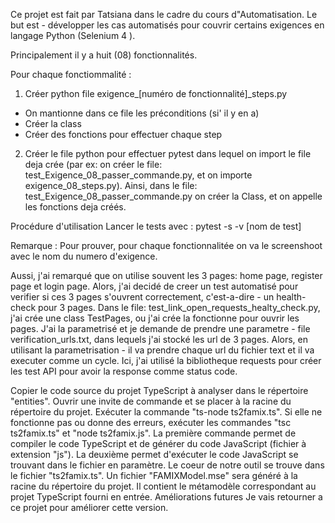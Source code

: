 
Ce projet est fait par Tatsiana dans le cadre du cours d"Automatisation.
Le but est - développer les cas automatisés pour couvrir certains exigences en
langage Python (Selenium 4 ).

Principalement il y a huit (08) fonctionnalités.

Pour chaque fonctiommalité :

1. Créer python file exigence_[numéro de fonctionnalité]_steps.py
- On mantionne dans ce file les préconditions (si' il y en a)
- Créer la class
- Créer des fonctions pour effectuer chaque step
2. Créer le file python pour effectuer pytest dans lequel on import le file deja crée
(par ex: on créer le file: test_Exigence_08_passer_commande.py, et on importe exigence_08_steps.py).
Ainsi, dans le file: test_Exigence_08_passer_commande.py on créer la Class, et on 
appelle les fonctions deja créés.

Procédure d'utilisation
Lancer le tests avec : pytest -s -v [nom de test]

Remarque : Pour prouver, pour chaque fonctionnalitée on va le screenshoot avec le nom du numero d'exigence.

Aussi, j'ai remarqué que on utilise souvent les 3 pages: home page, register page et login page.
Alors, j'ai decidé de creer un test automatisé pour verifier si ces 3 pages s'ouvrent correctement,
c'est-a-dire - un health- check pour 3 pages.
Dans le file: test_link_open_requests_healty_check.py, j'ai crée une class TestPages,
ou j'ai crée la fonctionne pour ouvrir les pages. 
J'ai la parametrisé et je demande de prendre une parametre - file verification_urls.txt,
dans lequels j'ai stocké les url de 3 pages.
Alors, en utilisant la parametrisation - il va prendre chaque url du fichier text 
et il va executer comme un cycle.
Ici, j'ai utilisé la bibliotheque requests pour créer les test API pour avoir la response comme status code.



Copier le code source du projet TypeScript à analyser dans le répertoire "entities".
Ouvrir une invite de commande et se placer à la racine du répertoire du projet.
Exécuter la commande "ts-node ts2famix.ts". Si elle ne fonctionne pas ou donne des erreurs, exécuter les commandes "tsc ts2famix.ts" et "node ts2famix.js". La première commande permet de compiler le code TypeScript et de générer du code JavaScript (fichier à extension "js"). La deuxième permet d'exécuter le code JavaScript se trouvant dans le fichier en paramètre. Le coeur de notre outil se trouve dans le fichier "ts2famix.ts".
Un fichier "FAMIXModel.mse" sera généré à la racine du répertoire du projet. Il contient le métamodèle correspondant au projet TypeScript fourni en entrée.
Améliorations futures
Je vais retourner a ce projet pour améliorer cette version.
